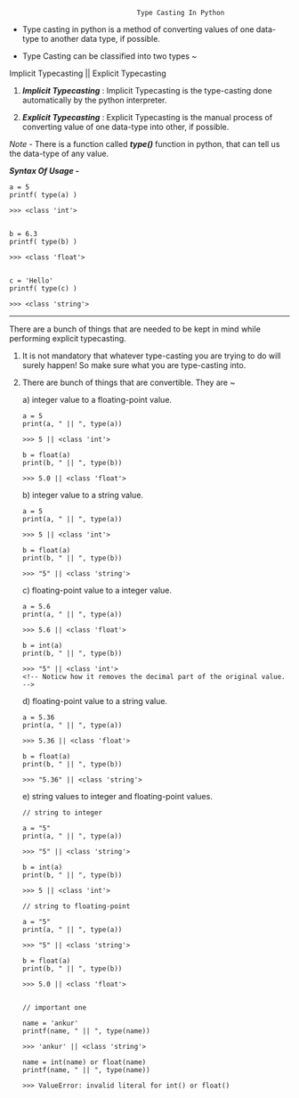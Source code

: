                                     Type Casting In Python

* Type casting in python is a method of converting values of one data-type to another data type, if possible.

* Type Casting can be classified into two types ~

Implicit Typecasting || Explicit Typecasting

01. **_Implicit Typecasting_** : Implicit Typecasting is the type-casting done automatically by the python interpreter.

02. **_Explicit Typecasting_** : Explicit Typecasting is the manual process of converting value of one data-type into other, if possible.

_Note_ - There is a function called **_type()_** function in python, that can tell us the data-type of any value.

**_Syntax Of Usage -_**

    a = 5
    printf( type(a) )

    >>> <class 'int'>


    b = 6.3
    printf( type(b) )

    >>> <class 'float'>


    c = 'Hello'
    printf( type(c) )

    >>> <class 'string'>

-------------------------------------------------

There are a bunch of things that are needed to be kept in mind while performing explicit typecasting.

01. It is not mandatory that whatever type-casting you are trying to do will surely happen! So make sure what you are type-casting into.

02. There are bunch of things that are convertible. They are ~

    a) integer value to a floating-point value.

        a = 5
        print(a, " || ", type(a))

        >>> 5 || <class 'int'>

        b = float(a)
        print(b, " || ", type(b))

        >>> 5.0 || <class 'float'>

    b) integer value to a string value.

        a = 5
        print(a, " || ", type(a))

        >>> 5 || <class 'int'>

        b = float(a)
        print(b, " || ", type(b))

        >>> "5" || <class 'string'>

    c) floating-point value to a integer value.

        a = 5.6
        print(a, " || ", type(a))

        >>> 5.6 || <class 'float'>
    
        b = int(a)
        print(b, " || ", type(b))

        >>> "5" || <class 'int'>
        <!-- Noticw how it removes the decimal part of the original value. -->
        
    d) floating-point value to a string value.
    
        a = 5.36
        print(a, " || ", type(a))

        >>> 5.36 || <class 'float'>

        b = float(a)
        print(b, " || ", type(b))

        >>> "5.36" || <class 'string'>


    e) string values to integer and floating-point values.

        // string to integer

        a = "5"
        print(a, " || ", type(a))

        >>> "5" || <class 'string'>

        b = int(a)
        print(b, " || ", type(b))

        >>> 5 || <class 'int'>

        // string to floating-point

        a = "5"
        print(a, " || ", type(a))

        >>> "5" || <class 'string'>

        b = float(a)
        print(b, " || ", type(b))

        >>> 5.0 || <class 'float'>


        // important one

        name = 'ankur'
        printf(name, " || ", type(name))

        >>> 'ankur' || <class 'string'>

        name = int(name) or float(name)
        printf(name, " || ", type(name))

        >>> ValueError: invalid literal for int() or float()